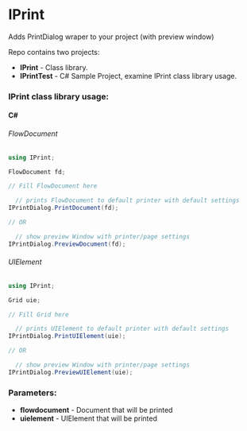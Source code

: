 # IPrint
Adds PrintDialog wraper to your project (with preview window)

Repo contains two projects:
* **IPrint** - Class library.
* **IPrintTest** - C# Sample Project, examine IPrint class library usage.

### IPrint class library usage:
#### C#

###### FlowDocument

```C#
using IPrint;

FlowDocument fd;

// Fill FlowDocument here 

  // prints FlowDocument to default printer with default settings
IPrintDialog.PrintDocument(fd);

// OR

  // show preview Window with printer/page settings
IPrintDialog.PreviewDocument(fd);
```

###### UIElement

```C#
using IPrint;

Grid uie;

// Fill Grid here 

  // prints UIElement to default printer with default settings
IPrintDialog.PrintUIElement(uie);

// OR

  // show preview Window with printer/page settings
IPrintDialog.PreviewUIElement(uie);
```

### Parameters:

* **flowdocument** - Document that will be printed
* **uielement** - UIElement that will be printed


